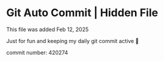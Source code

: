 # Git Auto Commit | Hidden File

This file was added Feb 12, 2025

Just for fun and keeping my daily git commit active 🤪

commit number: 420274
